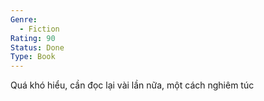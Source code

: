 ```yaml
---
Genre:
  - Fiction
Rating: 90
Status: Done
Type: Book
---
```

Quá khó hiểu, cần đọc lại vài lần nữa, một cách nghiêm túc